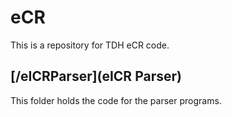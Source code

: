 # eCR
This is a repository for TDH eCR code.

## [/eICRParser](eICR Parser)
This folder holds the code for the parser programs.
